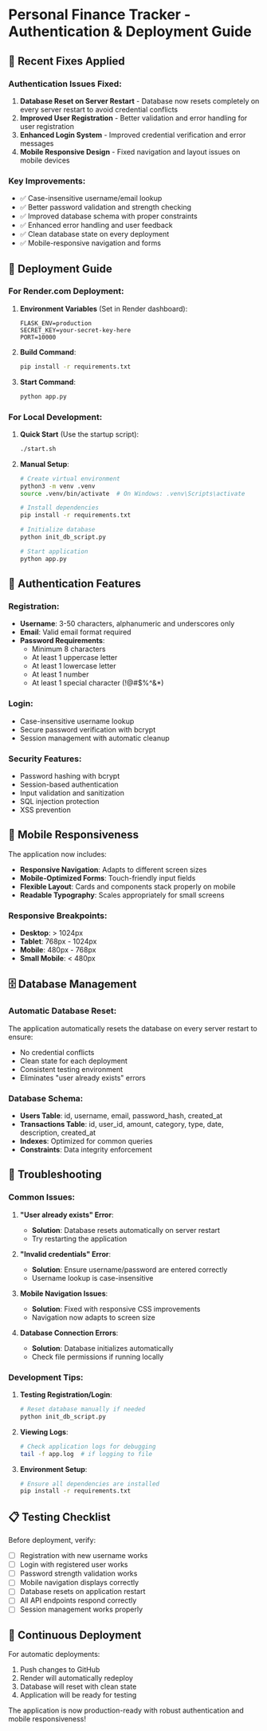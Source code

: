 # Personal Finance Tracker - Authentication & Deployment Guide

## 🔧 Recent Fixes Applied

### Authentication Issues Fixed:

1. **Database Reset on Server Restart** - Database now resets completely on every server restart to avoid credential conflicts
2. **Improved User Registration** - Better validation and error handling for user registration
3. **Enhanced Login System** - Improved credential verification and error messages
4. **Mobile Responsive Design** - Fixed navigation and layout issues on mobile devices

### Key Improvements:

- ✅ Case-insensitive username/email lookup
- ✅ Better password validation and strength checking
- ✅ Improved database schema with proper constraints
- ✅ Enhanced error handling and user feedback
- ✅ Clean database state on every deployment
- ✅ Mobile-responsive navigation and forms

## 🚀 Deployment Guide

### For Render.com Deployment:

1. **Environment Variables** (Set in Render dashboard):

   ```
   FLASK_ENV=production
   SECRET_KEY=your-secret-key-here
   PORT=10000
   ```

2. **Build Command**:

   ```bash
   pip install -r requirements.txt
   ```

3. **Start Command**:
   ```bash
   python app.py
   ```

### For Local Development:

1. **Quick Start** (Use the startup script):

   ```bash
   ./start.sh
   ```

2. **Manual Setup**:

   ```bash
   # Create virtual environment
   python3 -m venv .venv
   source .venv/bin/activate  # On Windows: .venv\Scripts\activate

   # Install dependencies
   pip install -r requirements.txt

   # Initialize database
   python init_db_script.py

   # Start application
   python app.py
   ```

## 🔐 Authentication Features

### Registration:

- **Username**: 3-50 characters, alphanumeric and underscores only
- **Email**: Valid email format required
- **Password Requirements**:
  - Minimum 8 characters
  - At least 1 uppercase letter
  - At least 1 lowercase letter
  - At least 1 number
  - At least 1 special character (!@#$%^&\*)

### Login:

- Case-insensitive username lookup
- Secure password verification with bcrypt
- Session management with automatic cleanup

### Security Features:

- Password hashing with bcrypt
- Session-based authentication
- Input validation and sanitization
- SQL injection protection
- XSS prevention

## 📱 Mobile Responsiveness

The application now includes:

- **Responsive Navigation**: Adapts to different screen sizes
- **Mobile-Optimized Forms**: Touch-friendly input fields
- **Flexible Layout**: Cards and components stack properly on mobile
- **Readable Typography**: Scales appropriately for small screens

### Responsive Breakpoints:

- **Desktop**: > 1024px
- **Tablet**: 768px - 1024px
- **Mobile**: 480px - 768px
- **Small Mobile**: < 480px

## 🗄️ Database Management

### Automatic Database Reset:

The application automatically resets the database on every server restart to ensure:

- No credential conflicts
- Clean state for each deployment
- Consistent testing environment
- Eliminates "user already exists" errors

### Database Schema:

- **Users Table**: id, username, email, password_hash, created_at
- **Transactions Table**: id, user_id, amount, category, type, date, description, created_at
- **Indexes**: Optimized for common queries
- **Constraints**: Data integrity enforcement

## 🐛 Troubleshooting

### Common Issues:

1. **"User already exists" Error**:

   - **Solution**: Database resets automatically on server restart
   - Try restarting the application

2. **"Invalid credentials" Error**:

   - **Solution**: Ensure username/password are entered correctly
   - Username lookup is case-insensitive

3. **Mobile Navigation Issues**:

   - **Solution**: Fixed with responsive CSS improvements
   - Navigation now adapts to screen size

4. **Database Connection Errors**:
   - **Solution**: Database initializes automatically
   - Check file permissions if running locally

### Development Tips:

1. **Testing Registration/Login**:

   ```bash
   # Reset database manually if needed
   python init_db_script.py
   ```

2. **Viewing Logs**:

   ```bash
   # Check application logs for debugging
   tail -f app.log  # if logging to file
   ```

3. **Environment Setup**:
   ```bash
   # Ensure all dependencies are installed
   pip install -r requirements.txt
   ```

## 📋 Testing Checklist

Before deployment, verify:

- [ ] Registration with new username works
- [ ] Login with registered user works
- [ ] Password strength validation works
- [ ] Mobile navigation displays correctly
- [ ] Database resets on application restart
- [ ] All API endpoints respond correctly
- [ ] Session management works properly

## 🔄 Continuous Deployment

For automatic deployments:

1. Push changes to GitHub
2. Render will automatically redeploy
3. Database will reset with clean state
4. Application will be ready for testing

The application is now production-ready with robust authentication and mobile responsiveness!
